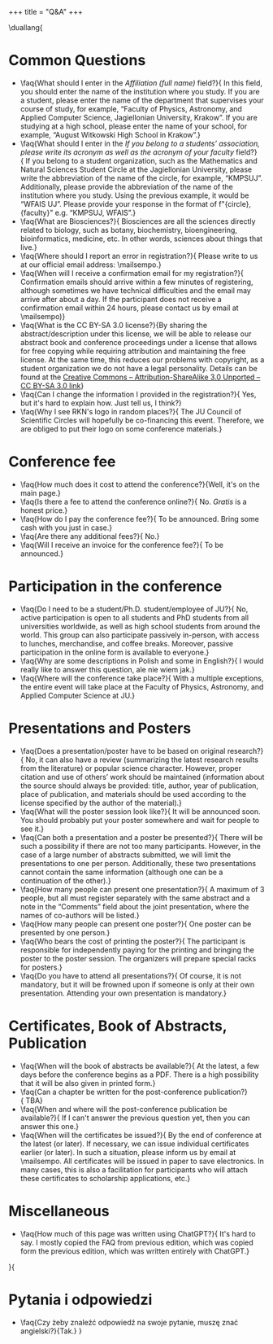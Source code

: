 +++
title = "Q&A"
+++

\duallang{
# Common Questions

* \faq{What should I enter in the *Affiliation (full name)* field?}{ In this field, you should enter the name of the institution where you study. If you are a student, please enter the name of the department that supervises your course of study, for example, “Faculty of Physics, Astronomy, and Applied Computer Science, Jagiellonian University, Krakow”. If you are studying at a high school, please enter the name of your school, for example, “August Witkowski High School in Krakow”.}
* \faq{What should I enter in the *If you belong to a students’ association, please write its acronym as well as the acronym of your faculty* field?}{ If you belong to a student organization, such as the Mathematics and Natural Sciences Student Circle at the Jagiellonian University, please write the abbreviation of the name of the circle, for example, “KMPSUJ”. Additionally, please provide the abbreviation of the name of the institution where you study. Using the previous example, it would be “WFAIS UJ”. Please provide your response in the format of f"{circle}, {faculty}" e.g. “KMPSUJ, WFAIS”.}
* \faq{What are Biosciences?}{ Biosciences are all the sciences directly related to biology, such as botany, biochemistry, bioengineering, bioinformatics, medicine, etc. In other words, sciences about things that live.}
* \faq{Where should I report an error in registration?}{ Please write to us at our official email address: \mailsempo.}
* \faq{When will I receive a confirmation email for my registration?}{ Confirmation emails should arrive within a few minutes of registering, although sometimes we have technical difficulties and the email may arrive after about a day. If the participant does not receive a confirmation email within 24 hours, please contact us by email at \mailsempo)}
* \faq{What is the CC BY-SA 3.0 license?}{By sharing the abstract/description under this license, we will be able to release our abstract book and conference proceedings under a license that allows for free copying while requiring attribution and maintaining the free license. At the same time, this reduces our problems with copyright, as a student organization we do not have a legal personality. Details can be found at the [Creative Commons – Attribution-ShareAlike 3.0 Unported – CC BY-SA 3.0 link](https://creativecommons.org/licenses/by-sa/3.0/)}
* \faq{Can I change the information I provided in the registration?}{ Yes, but it's hard to explain how. Just tell us, I think?}
* \faq{Why I see RKN's logo in random places?}{ The JU Council of Scientific Circles will hopefully be co-financing this event. Therefore, we are obliged to put their logo on some conference materials.}

# Conference fee

* \faq{How much does it cost to attend the conference?}{Well, it's on the main page.}
* \faq{Is there a fee to attend the conference online?}{ No. _Gratis_ is a honest price.}
* \faq{How do I pay the conference fee?}{ To be announced. Bring some cash with you just in case.}
* \faq{Are there any additional fees?}{ No.}
* \faq{Will I receive an invoice for the conference fee?}{ To be announced.}

# Participation in the conference
 
* \faq{Do I need to be a student/Ph.D. student/employee of JU?}{ No, active participation is open to all students and PhD students from all universities worldwide, as well as high school students from around the world. This group can also participate passively in-person, with access to lunches, merchandise, and coffee breaks. Moreover, passive participation in the online form is available to everyone.}
* \faq{Why are some descriptions in Polish and some in English?}{ I would really like to answer this question, ale nie wiem jak.}
* \faq{Where will the conference take place?}{ With a multiple exceptions, the entire event will take place at the Faculty of Physics, Astronomy, and Applied Computer Science at JU.}

# Presentations and Posters
 
* \faq{Does a presentation/poster have to be based on original research?}{ No, it can also have a review (summarizing the latest research results from the literature) or popular science character. However, proper citation and use of others’ work should be maintained (information about the source should always be provided: title, author, year of publication, place of publication, and materials should be used according to the license specified by the author of the material).}
* \faq{What will the poster session look like?}{ It will be announced soon. You should probably put your poster somewhere and wait for people to see it.}
* \faq{Can both a presentation and a poster be presented?}{ There will be such a possibility if there are not too many participants. However, in the case of a large number of abstracts submitted, we will limit the presentations to one per person. Additionally, these two presentations cannot contain the same information (although one can be a continuation of the other).}
* \faq{How many people can present one presentation?}{ A maximum of 3 people, but all must register separately with the same abstract and a note in the “Comments” field about the joint presentation, where the names of co-authors will be listed.}
* \faq{How many people can present one poster?}{ One poster can be presented by one person.}
* \faq{Who bears the cost of printing the poster?}{ The participant is responsible for independently paying for the printing and bringing the poster to the poster session. The organizers will prepare special racks for posters.}
* \faq{Do you have to attend all presentations?}{ Of course, it is not mandatory, but it will be frowned upon if someone is only at their own presentation. Attending your own presentation is mandatory.}

# Certificates, Book of Abstracts, Publication
 
* \faq{When will the book of abstracts be available?}{ At the latest, a few days before the conference begins as a PDF. There is a high possibility that it will be also given in printed form.}
* \faq{Can a chapter be written for the post-conference publication?}{ TBA}
* \faq{When and where will the post-conference publication be available?}{ If I can't answer the previous question yet, then you can answer this one.}
* \faq{When will the certificates be issued?}{ By the end of conference at the latest (or later). If necessary, we can issue individual certificates earlier (or later). In such a situation, please inform us by email at \mailsempo. All certificates will be issued in paper to save electronics. In many cases, this is also a facilitation for participants who will attach these certificates to scholarship applications, etc.}

# Miscellaneous

* \faq{How much of this page was written using ChatGPT?}{ It's hard to say. I mostly copied the FAQ from previous edition, which was copied form the previous edition, which was written entirely with ChatGPT.}

}{

# Pytania i odpowiedzi

* \faq{Czy żeby znaleźć odpowiedź na swoje pytanie, muszę znać angielski?}{Tak.}
}


